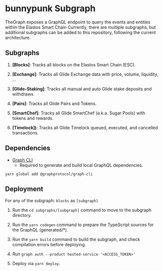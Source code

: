 # bunnypunk Subgraph

TheGraph exposes a GraphQL endpoint to query the events and entities within the Elastos Smart Chain
Currently, there are multiple subgraphs, but additional subgraphs can be added to this repository, following the current architecture.

## Subgraphs

1. **[Blocks]**: Tracks all blocks on the Elastos Smart Chain (ESC).

2. **[Exchange]**: Tracks all Glide Exchange data with price, volume, liquidity, ...

2. **[Glide-Staking]**: Tracks all manual and auto Glide stake deposits and withdraws 

4. **[Pairs]**: Tracks all Glide Pairs and Tokens.

5. **[SmartChef]**: Tracks all Glide SmartChef (a.k.a. Sugar Pools) with tokens and rewards.

6. **[Timelock])**: Tracks all Glide Timelock queued, executed, and cancelled transactions.

## Dependencies

- [Graph CLI](https://github.com/graphprotocol/graph-cli)
    - Required to generate and build local GraphQL dependencies.

```shell
yarn global add @graphprotocol/graph-cli
```

## Deployment

For any of the subgraph: `blocks` as `[subgraph]`

1. Run the `cd subgraphs/[subgraph]` command to move to the subgraph directory.

2. Run the `yarn codegen` command to prepare the TypeScript sources for the GraphQL (generated/*).

3. Run the `yarn build` command to build the subgraph, and check compilation errors before deploying.

4. Run `graph auth --product hosted-service '<ACCESS_TOKEN>'`

5. Deploy via `yarn deploy`.
